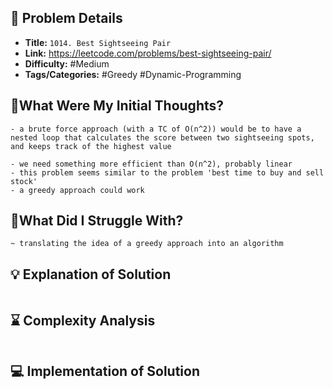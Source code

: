 ## 📝 Problem Details

- **Title:** `1014. Best Sightseeing Pair`
- **Link:** https://leetcode.com/problems/best-sightseeing-pair/
- **Difficulty:** #Medium 
- **Tags/Categories:** #Greedy #Dynamic-Programming 

## 💭What Were My Initial Thoughts?

```
- a brute force approach (with a TC of O(n^2)) would be to have a nested loop that calculates the score between two sightseeing spots, and keeps track of the highest value

- we need something more efficient than O(n^2), probably linear
- this problem seems similar to the problem 'best time to buy and sell stock'
- a greedy approach could work
```

## 🤔What Did I Struggle With?

```
~ translating the idea of a greedy approach into an algorithm 
```

## 💡 Explanation of Solution

```
```

## ⌛ Complexity Analysis

```

```

## 💻 Implementation of Solution

```cpp

```